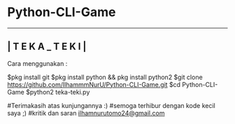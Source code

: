# Python-CLI-Game

----------------------------------------
|           T E K A _ T E K I          |
----------------------------------------

Cara menggunakan  :



$pkg install git
$pkg install python && pkg install python2
$git clone https://github.com/IlhammmNurU/Python-CLI-Game.git
$cd Python-CLI-Game
$python2 teka-teki.py




#Terimakasih atas kunjungannya :)
#semoga terhibur dengan kode kecil saya ;)
#kritik dan saran ilhamnurutomo24@gmail.com
